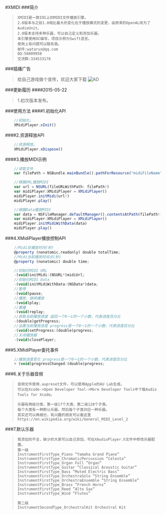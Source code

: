 #XMIDI
###简介

>     XMIDI是一款IOS上的MIDI文件播放引擎。 	
>     2.0版本与之前1.0相比最大的变化在于播放模式的变更，由原来的OpenAL改为了AudioUnit。
>     2.0版本支持多种乐器，可以自己定义和添加乐器。
>     本引擎使用OC编写，项目示例为Swift语言。
>     使用上有问题可以联系我。
>     邮件:watarux@qq.com
>     QQ:56809958    
>     交流群:334533178

###插播广告
>   给自己游戏做个宣传，欢迎大家下载
>![AD](http://git.oschina.net/uploads/images/2015/0519/002155_e5b0be86_21807.jpeg "AD")

###更新履历
####2015-05-22
>1.初次版本发布。

###使用方法
####1.初始化API
```javascript
    //初始化。
    XMidiPlayer.xInit()
```

####2.资源释放API
```javascript
    //资源释放。
    XMidiPlayer.xDispose()
```

####3.播放MIDI示例
```javascript
    //读取文件
    var filePath = NSBundle.mainBundle().pathForResource("midiFileName", ofType: "mid")

    //根据URL播放MIDI
    var url = NSURL(fileURLWithPath: filePath!)
    var midiPlayer:XMidiPlayer = XMidiPlayer()
    midiPlayer.initMidi(url!)
    midiPlayer.play()

    //根据Data播放MIDI
    var data = NSFileManager.defaultManager().contentsAtPath(filePath!)
    var midiPlayer:XMidiPlayer = XMidiPlayer()
    midiPlayer.initMidiWithData(data)
    midiPlayer.play()
```

###4.XMidiPlayer播放控制API
```javascript
    //Midi总播放时间(秒)
    @property (nonatomic,readonly) double totalTime;
    //Midi当前播放时间点(秒)
    @property (nonatomic) double time;

    //初始化MIDI URL
    -(void)initMidi:(NSURL*)midiUrl;
    //初始化MIDI Data
    -(void)initMidiWithData:(NSData*)data;
    //暂停
    -(void)pause;
    //播放、继续播放
    -(void)play;
    //重播
    -(void)replay;
    //获取当前播放进度 返回一个0～1的一个小数，代表进度百分比
    -(double)getProgress;
    //设置当前播放进度 progress是一个0～1的一个小数，代表进度百分比
    -(void)setProgress:(double)progress;
    //关闭播放器
    -(void)closePlayer;
```

###5.XMidiPlayer委托事件
```javascript
    //播放进度变化 progress是一个0～1的一个小数，代表进度百分比
    + (void)progressChanged:(double)progress;
```

###6.关于乐器音频



>     音频文件使用.aupreset文件，可以使用Apple的AU Lab生成。
>     可以在Xcode->Open Developer Tool->More Developer Tools中下载Audio Tools for Xcode。
> 
>     乐器有两级分类，第一级17个大类，第二级128个子类。
>     每个大类有一种默认乐器，然后每个子类对应一种乐器。
>     其实还可以再细分，有兴趣的朋友可以看这里https://en.wikipedia.org/wiki/General_MIDI_Level_2

###7.默认乐器


>     我添加的不全，缺少的大家可以自己添加，可在XAudioPlayer.h文件中修改乐器配置。
>     第一级
>     InstrumentFirstType_Piano “Yamaha Grand Piano”
>     InstrumentFirstType_ChromaticPercussion “Celesta”
>     InstrumentFirstType_Organ Full ”Organ“
>     InstrumentFirstType_Guitar “Classical Acoustic Guitar”
>     InstrumentFirstType_Bass “Muted Electric Bass”
>     InstrumentFirstType_OrchestraSolo “String Ensemble”
>     InstrumentFirstType_OrchestraEnsemble “String Ensemble”
>     InstrumentFirstType_Brass “French Horns”
>     InstrumentFirstType_Reed ”Alto Sax“
>     InstrumentFirstType_Wind “Flutes”
>     
>     第二级
>     InstrumentSecondType_OrchestralKit Orchestral Kit